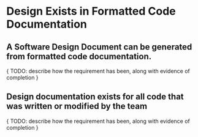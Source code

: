 # Design Exists in Formatted Code Documentation

## A Software Design Document can be generated from formatted code documentation.

{ TODO: describe how the requirement has been, along with evidence of completion }

## Design documentation exists for all code that was written or modified by the team

{ TODO: describe how the requirement has been, along with evidence of completion }
